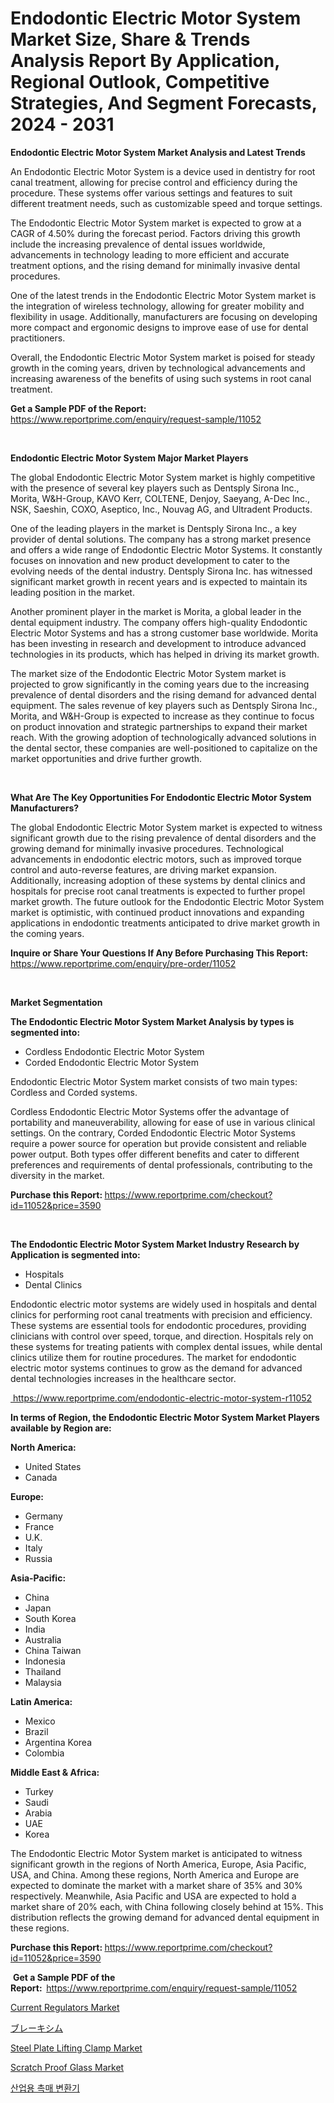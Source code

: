 <p><h1>Endodontic Electric Motor System Market Size, Share & Trends Analysis Report By Application, Regional Outlook, Competitive Strategies, And Segment Forecasts, 2024 - 2031</h1></p><p><strong>Endodontic Electric Motor System Market Analysis and Latest Trends</strong></p>
<p><p>An Endodontic Electric Motor System is a device used in dentistry for root canal treatment, allowing for precise control and efficiency during the procedure. These systems offer various settings and features to suit different treatment needs, such as customizable speed and torque settings.</p><p>The Endodontic Electric Motor System market is expected to grow at a CAGR of 4.50% during the forecast period. Factors driving this growth include the increasing prevalence of dental issues worldwide, advancements in technology leading to more efficient and accurate treatment options, and the rising demand for minimally invasive dental procedures.</p><p>One of the latest trends in the Endodontic Electric Motor System market is the integration of wireless technology, allowing for greater mobility and flexibility in usage. Additionally, manufacturers are focusing on developing more compact and ergonomic designs to improve ease of use for dental practitioners.</p><p>Overall, the Endodontic Electric Motor System market is poised for steady growth in the coming years, driven by technological advancements and increasing awareness of the benefits of using such systems in root canal treatment.</p></p>
<p><strong>Get a Sample PDF of the Report:&nbsp;</strong> <a href="https://www.reportprime.com/enquiry/request-sample/11052">https://www.reportprime.com/enquiry/request-sample/11052</a></p>
<p>&nbsp;</p>
<p><strong>Endodontic Electric Motor System Major Market Players</strong></p>
<p><p>The global Endodontic Electric Motor System market is highly competitive with the presence of several key players such as Dentsply Sirona Inc., Morita, W&H-Group, KAVO Kerr, COLTENE, Denjoy, Saeyang, A-Dec Inc., NSK, Saeshin, COXO, Aseptico, Inc., Nouvag AG, and Ultradent Products.</p><p>One of the leading players in the market is Dentsply Sirona Inc., a key provider of dental solutions. The company has a strong market presence and offers a wide range of Endodontic Electric Motor Systems. It constantly focuses on innovation and new product development to cater to the evolving needs of the dental industry. Dentsply Sirona Inc. has witnessed significant market growth in recent years and is expected to maintain its leading position in the market.</p><p>Another prominent player in the market is Morita, a global leader in the dental equipment industry. The company offers high-quality Endodontic Electric Motor Systems and has a strong customer base worldwide. Morita has been investing in research and development to introduce advanced technologies in its products, which has helped in driving its market growth.</p><p>The market size of the Endodontic Electric Motor System market is projected to grow significantly in the coming years due to the increasing prevalence of dental disorders and the rising demand for advanced dental equipment. The sales revenue of key players such as Dentsply Sirona Inc., Morita, and W&H-Group is expected to increase as they continue to focus on product innovation and strategic partnerships to expand their market reach. With the growing adoption of technologically advanced solutions in the dental sector, these companies are well-positioned to capitalize on the market opportunities and drive further growth.</p></p>
<p>&nbsp;</p>
<p><strong>What Are The Key Opportunities For Endodontic Electric Motor System Manufacturers?</strong></p>
<p><p>The global Endodontic Electric Motor System market is expected to witness significant growth due to the rising prevalence of dental disorders and the growing demand for minimally invasive procedures. Technological advancements in endodontic electric motors, such as improved torque control and auto-reverse features, are driving market expansion. Additionally, increasing adoption of these systems by dental clinics and hospitals for precise root canal treatments is expected to further propel market growth. The future outlook for the Endodontic Electric Motor System market is optimistic, with continued product innovations and expanding applications in endodontic treatments anticipated to drive market growth in the coming years.</p></p>
<p><strong>Inquire or Share Your Questions If Any Before Purchasing This Report:</strong> <a href="https://www.reportprime.com/enquiry/pre-order/11052">https://www.reportprime.com/enquiry/pre-order/11052</a></p>
<p>&nbsp;</p>
<p><strong>Market Segmentation</strong></p>
<p><strong>The Endodontic Electric Motor System Market Analysis by types is segmented into:</strong></p>
<p><ul><li>Cordless Endodontic Electric Motor System</li><li>Corded Endodontic Electric Motor System</li></ul></p>
<p><p>Endodontic Electric Motor System market consists of two main types: Cordless and Corded systems. </p><p>Cordless Endodontic Electric Motor Systems offer the advantage of portability and maneuverability, allowing for ease of use in various clinical settings. On the contrary, Corded Endodontic Electric Motor Systems require a power source for operation but provide consistent and reliable power output. Both types offer different benefits and cater to different preferences and requirements of dental professionals, contributing to the diversity in the market.</p></p>
<p><strong>Purchase this Report:&nbsp;</strong><a href="https://www.reportprime.com/checkout?id=11052&price=3590">https://www.reportprime.com/checkout?id=11052&price=3590</a></p>
<p>&nbsp;</p>
<p><strong>The Endodontic Electric Motor System Market Industry Research by Application is segmented into:</strong></p>
<p><ul><li>Hospitals</li><li>Dental Clinics</li></ul></p>
<p><p>Endodontic electric motor systems are widely used in hospitals and dental clinics for performing root canal treatments with precision and efficiency. These systems are essential tools for endodontic procedures, providing clinicians with control over speed, torque, and direction. Hospitals rely on these systems for treating patients with complex dental issues, while dental clinics utilize them for routine procedures. The market for endodontic electric motor systems continues to grow as the demand for advanced dental technologies increases in the healthcare sector.</p></p>
<p><a href="https://www.reportprime.com/endodontic-electric-motor-system-r11052">&nbsp;https://www.reportprime.com/endodontic-electric-motor-system-r11052</a></p>
<p><strong>In terms of Region, the Endodontic Electric Motor System Market Players available by Region are:</strong></p>
<p>
    <p> <strong> North America: </strong>
        <ul>
            <li>United States</li>
            <li>Canada</li>
        </ul>
        </p> 
    <p> <strong> Europe: </strong>
        <ul>
            <li>Germany</li>
            <li>France</li>
            <li>U.K.</li>
            <li>Italy</li>
            <li>Russia</li>
        </ul>
        </p> 
    <p> <strong> Asia-Pacific: </strong>
        <ul>
            <li>China</li>
            <li>Japan</li>
            <li>South Korea</li>
            <li>India</li>
            <li>Australia</li>
            <li>China Taiwan</li>
            <li>Indonesia</li>
            <li>Thailand</li>
            <li>Malaysia</li>
        </ul>
        </p> 
    <p> <strong> Latin America: </strong>
        <ul>
            <li>Mexico</li>
            <li>Brazil</li>
            <li>Argentina Korea</li>
            <li>Colombia</li>
        </ul>
        </p> 
    <p> <strong> Middle East & Africa: </strong>
        <ul>
            <li>Turkey</li>
            <li>Saudi</li>
            <li>Arabia</li>
            <li>UAE</li>
            <li>Korea</li>
        </ul>
    </p>
    </p>
<p><p>The Endodontic Electric Motor System market is anticipated to witness significant growth in the regions of North America, Europe, Asia Pacific, USA, and China. Among these regions, North America and Europe are expected to dominate the market with a market share of 35% and 30% respectively. Meanwhile, Asia Pacific and USA are expected to hold a market share of 20% each, with China following closely behind at 15%. This distribution reflects the growing demand for advanced dental equipment in these regions.</p></p>
<p><strong>Purchase this Report: </strong><a href="https://www.reportprime.com/checkout?id=11052&price=3590">https://www.reportprime.com/checkout?id=11052&price=3590</a></p>
<p>&nbsp;<strong>Get a Sample PDF of the Report:&nbsp;&nbsp;</strong><a href="https://www.reportprime.com/enquiry/request-sample/11052">https://www.reportprime.com/enquiry/request-sample/11052</a></p>
<p><strong></strong></p>
<p><p><a href="https://fuschia-pecorino-a6d.notion.site/Current-Regulators-Market-Trends-and-Market-Analysis-forecasted-for-period-2024-2031-d614f014351046f1ba6f2df14f236239">Current Regulators Market</a></p><p><a href="https://github.com/adcxff01450218/Market-Research-Report-List-1/blob/main/906048624348.md">ブレーキシム</a></p><p><a href="https://view.publitas.com/reportprime-1/steel-plate-lifting-clamp-market-furnishes-information-on-market-share-market-trends-and-market-growth/">Steel Plate Lifting Clamp Market</a></p><p><a href="https://issuu.com/reportprime-2/docs/scratch-proof-glass-market-size-2030.pptx">Scratch Proof Glass Market</a></p><p><a href="https://github.com/vsn7qpua81q/Market-Research-Report-List-1/blob/main/763826822315.md">산업용 촉매 변환기</a></p></p>